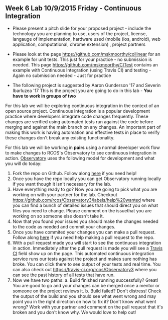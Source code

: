 ## Week 6 Lab 10/9/2015 Friday - Continuous Integration

- Please present a pitch slide for your proposed project - include the technology you are planning to use, users of the project, license, langauge of implementation, hardware used (mobile (ios, android), web application, computational, chrome extension) , project partners

- Please look at the page https://github.com/mskmoorthy/collinear for an example for unit tests. This just for your practice - no submission is needed.  This page https://github.com/mskmoorthy/CITest  contains an example with Continuous Integration (using Travis CI) and testing - Again no submission needed - Just for practice

- The following project is suggested by Aaron Gunderson '17 and Severin Ibarluzea '17 This is the project you are going to do in this lab - **You have to work in groups of two**

For this lab we will be exploring continuous integration in the context of an open source project. Continuous integration is a popular development practice where developers integrate code changes frequently. These changes are verified using automated tests run against the code before merging and against the main branch on any changes. An important part of making this work is having automation and effective tests in place to verify these changes don't break any existing functionality. 


For this lab we will be working in **pairs**  using a normal developer work flow to make changes to RCOS's Observatory to see continuous integration in action. 
[Observatory](https://github.com/rcos/Observatory3/) uses the following model for development and what you will do today:

1. Fork the repo on Github. Follow along [here](https://help.github.com/articles/fork-a-repo/) if you need help!
2. Once you have the repo locally you can get Observatory running locally if you want though it isn't necessary for the lab.
3. Have everything ready to go? Now you are going to pick what you are working on with your partner for the lab. Checkout https://github.com/rcos/Observatory3/labels/help%20wanted where you can find a bunch of detailed issues that should direct you on what files you need to change. Please comment on the issuethat you are working on so someone else doesn't take it.
4. Now that you found your issues you should make the changes needed to the code as needed and commit your changes. 
5. Once you have commited your changes you can make a pull request. Follow along [here](https://help.github.com/articles/creating-a-pull-request/) if you need help making a pull request to the repo.
6. With a pull request made you will start to see the continuous integration in action. Immediately after the pull request is made you will see a [Travis CI](https://travis-ci.org/) field show up on the page. This automated continuous integration service runs our tests against the project and makes sure nothing has broke. You can click there to see output of your tests and real time. You can also check out https://travis-ci.org/rcos/Observatory3 where you can see the past history of all tests that have run. 
7. Now we have two paths:
  a. Build finished running successfully? Great! You are good to go and your changes can be merged once a mentor or someone on the project reviews it. 
  b. Build failed? Don't distress! Check the output of the build and you should see what went wrong and may point you in the right direction on how to fix it? Don't know what went wrong? Work with your partner and comment on the pull request that it's broken and you don't know why. We would love to help out!
